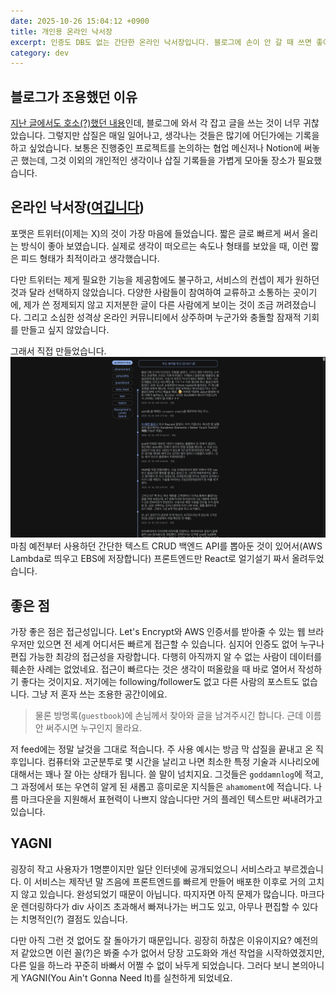 ```yaml
---
date: 2025-10-26 15:04:12 +0900
title: 개인용 온라인 낙서장
excerpt: 인증도 DB도 없는 간단한 온라인 낙서장입니다. 블로그에 손이 안 갈 때 쓰면 좋아요.
category: dev
---
```

## 블로그가 조용했던 이유
[지난 글에서도 호소(?)했던 내용](/writings/obsidian-for-github-blog)인데, 블로그에 와서 각 잡고 글을 쓰는 것이 너무 귀찮았습니다. 그렇지만 삽질은 매일 일어나고, 생각나는 것들은 많기에 어딘가에는 기록을 하고 싶었습니다. 보통은 진행중인 프로젝트를 논의하는 협업 메신저나 Notion에 써놓곤 했는데, 그것 이외의 개인적인 생각이나 삽질 기록들을 가볍게 모아둘 장소가 필요했습니다.

## 온라인 낙서장([여깁니다](https://feed.potados.com))
포맷은 트위터(이제는 X)의 것이 가장 마음에 들었습니다. 짧은 글로 빠르게 써서 올리는 방식이 좋아 보였습니다. 실제로 생각이 떠오르는 속도나 형태를 보았을 때, 이런 짧은 피드 형태가 최적이라고 생각했습니다.

다만 트위터는 제게 필요한 기능을 제공함에도 불구하고, 서비스의 컨셉이 제가 원하던 것과 달라 선택하지 않았습니다. 다양한 사람들이 참여하여 교류하고 소통하는 곳이기에, 제가 쓴 정제되지 않고 지저분한 글이 다른 사람에게 보이는 것이 조금 꺼려졌습니다. 그리고 소심한 성격상 온라인 커뮤니티에서 상주하며 누군가와 충돌할 잠재적 기회를 만들고 싶지 않았습니다.

그래서 직접 만들었습니다.
![](/assets/images/kTfZ9Lx.png)
마침 예전부터 사용하던 간단한 텍스트 CRUD 백엔드 API를 뽑아둔 것이 있어서(AWS Lambda로 띄우고 EBS에 저장합니다) 프론트엔드만 React로 얼기설기 짜서 올려두었습니다.

## 좋은 점
가장 좋은 점은 접근성입니다. Let's Encrypt와 AWS 인증서를 받아줄 수 있는 웹 브라우저만 있으면 전 세계 어디서든 빠르게 접근할 수 있습니다. 심지어 인증도 없어 누구나 편집 가능한 최강의 접근성을 자랑합니다. 다행히 아직까지 알 수 없는 사람이 데이터를 훼손한 사례는 없었네요.
접근이 빠르다는 것은 생각이 떠올랐을 때 바로 열어서 작성하기 좋다는 것이지요. 저기에는 following/follower도 없고 다른 사람의 포스트도 없습니다. 그냥 저 혼자 쓰는 조용한 공간이에요.
> 물론 방명록(`guestbook`)에 손님께서 찾아와 글을 남겨주시긴 합니다. 근데 이름 안 써주시면 누구인지 몰라요.

저 feed에는 정말 날것을 그대로 적습니다. 주 사용 예시는 방금 막 삽질을 끝내고 온 직후입니다. 컴퓨터와 고군분투로 몇 시간을 날리고 나면 최소한 특정 기술과 시나리오에 대해서는 꽤나 잘 아는 상태가 됩니다. 쓸 말이 넘치지요. 그것들은 `goddamnlog`에 적고, 그 과정에서 또는 우연히 알게 된 새롭고 흥미로운 지식들은 `ahamoment`에 적습니다. 나름 마크다운을 지원해서 표현력이 나쁘지 않습니다만 거의 플레인 텍스트만 써내려가고 있습니다.

## YAGNI
굉장히 작고 사용자가 1명뿐이지만 일단 인터넷에 공개되었으니 서비스라고 부르겠습니다. 이 서비스는 제작년 말 즈음에 프론트엔드를 빠르게 만들어 배포한 이후로 거의 고치지 않고 있습니다. 완성되었기 때문이 아닙니다. 따지자면 아직 문제가 많습니다. 마크다운 렌더링하다가 div 사이즈 초과해서 빠져나가는 버그도 있고, 아무나 편집할 수 있다는 치명적인(?) 결점도 있습니다.

다만 아직 그런 것 없어도 잘 돌아가기 때문입니다. 굉장히 하찮은 이유이지요? 예전의 저 같았으면 이런 꼴(?)은 봐줄 수가 없어서 당장 고도화와 개선 작업을 시작하였겠지만, 다른 일을 하느라 꾸준히 바빠서 어쩔 수 없이 놔두게 되었습니다. 그러다 보니 본의아니게 YAGNI(You Ain't Gonna Need It)를 실천하게 되었네요.
